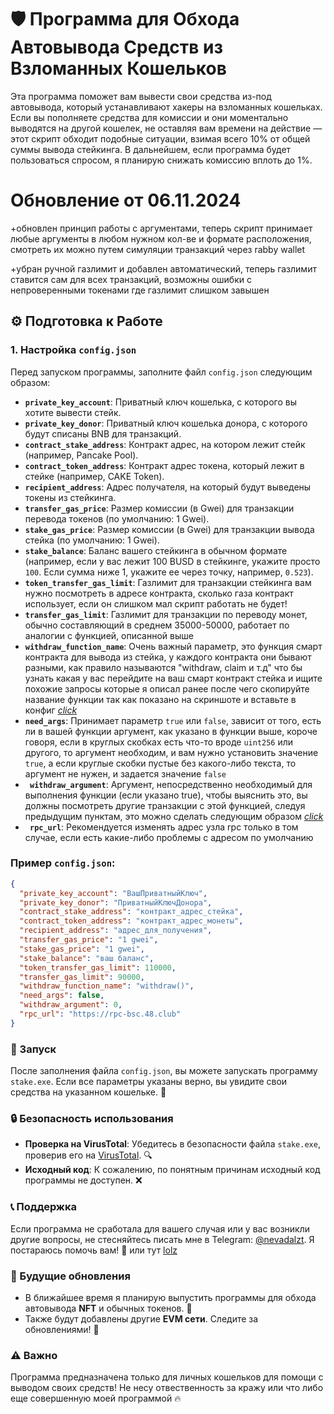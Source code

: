 # 🛡️ Программа для Обхода Автовывода Средств из Взломанных Кошельков

Эта программа поможет вам вывести свои средства из-под автовывода, который устанавливают хакеры на взломанных кошельках. Если вы пополняете средства для комиссии и они моментально выводятся на другой кошелек, не оставляя вам времени на действие — этот скрипт обходит подобные ситуации, взимая всего 10% от общей суммы вывода стейкинга. В дальнейшем, если программа будет пользоваться спросом, я планирую снижать комиссию вплоть до 1%.

# Обновление от 06.11.2024

+обновлен принцип работы с аргументами, теперь скрипт принимает любые аргументы в любом нужном кол-ве и формате расположения, смотреть их можно путем симуляции транзакций через rabby wallet

+убран ручной газлимит и добавлен автоматический, теперь газлимит ставится сам для всех транзакций, возможны ошибки с непроверенными токенами где газлимит слишком завышен

## ⚙️ Подготовка к Работе

### 1. Настройка `config.json`

Перед запуском программы, заполните файл `config.json` следующим образом:

- **`private_key_account`**: Приватный ключ кошелька, с которого вы хотите вывести стейк.
- **`private_key_donor`**: Приватный ключ кошелька донора, с которого будут списаны BNB для транзакций.
- **`contract_stake_address`**: Контракт адрес, на котором лежит стейк (например, Pancake Pool).
- **`contract_token_address`**: Контракт адрес токена, который лежит в стейке (например, CAKE Token).
- **`recipient_address`**: Адрес получателя, на который будут выведены токены из стейкинга.
- **`transfer_gas_price`**: Размер комиссии (в Gwei) для транзакции перевода токенов (по умолчанию: 1 Gwei).
- **`stake_gas_price`**: Размер комиссии (в Gwei) для транзакции вывода стейка (по умолчанию: 1 Gwei).
- **`stake_balance`**: Баланс вашего стейкинга в обычном формате (например, если у вас лежит 100 BUSD в стейкинге, укажите просто `100`. Если сумма ниже 1, укажите ее через точку, например, `0.523`).
- **`token_transfer_gas_limit`**: Газлимит для транзакции стейкинга вам нужно посмотреть в адресе контракта, сколько газа контракт использует, если он слишком мал скрипт работать не будет!
- **`transfer_gas_limit`**: Газлимит для транзакции по переводу монет, обычно составляющий в среднем 35000-50000, работает по аналогии с функцией, описанной выше
- **`withdraw_function_name`**: Очень важный параметр, это функция смарт контракта для вывода из стейка, у каждого контракта они бывают разными, как правило называются "withdraw, claim и т.д" что бы узнать какая у вас перейдите на ваш смарт контракт стейка и ищите похожие запросы которые я описал ранее после чего скопируйте название функции так как показано на скриншоте и вставьте в конфиг [*click*](https://imgur.com/a/T5ifKmF)
- **`need_args`**: Принимает параметр `true` или `false`, зависит от того, есть ли в вашей функции аргумент, как указано в функции выше, короче говоря, если в круглых скобках есть что-то вроде `uint256` или другого, то аргумент необходим, и вам нужно установить значение `true`, а если круглые скобки пустые без какого-либо текста, то аргумент не нужен, и задается значение `false`
- **` withdraw_argument`**: Аргумент, непосредственно необходимый для выполнения функции (если указано true), чтобы выяснить это, вы должны посмотреть другие транзакции с этой функцией, следуя предыдущим пунктам, это можно сделать следующим образом [*click*](https://imgur.com/a/rkQgaFu)
- **` rpc_url`**: Рекомендуется изменять адрес узла rpc только в том случае, если есть какие-либо проблемы с адресом по умолчанию

### Пример `config.json`:

```json
{
  "private_key_account": "ВашПриватныйКлюч",
  "private_key_donor": "ПриватныйКлючДонора",
  "contract_stake_address": "контракт_адрес_стейка",
  "contract_token_address": "контракт_адрес_монеты",
  "recipient_address": "адрес_для_получения",
  "transfer_gas_price": "1 gwei",
  "stake_gas_price": "1 gwei",
  "stake_balance": "ваш баланс",
  "token_transfer_gas_limit": 110000,
  "transfer_gas_limit": 90000,
  "withdraw_function_name": "withdraw()",
  "need_args": false,
  "withdraw_argument": 0,
  "rpc_url": "https://rpc-bsc.48.club"
}
```

### 🚀 Запуск

После заполнения файла `config.json`, вы можете запускать программу `stake.exe`. Если все параметры указаны верно, вы увидите свои средства на указанном кошельке. 🥳

### 🔒 Безопасность использования

- **Проверка на VirusTotal**: Убедитесь в безопасности файла `stake.exe`, проверив его на [VirusTotal](https://www.virustotal.com/gui/file/632894fe2d4cd6ff883ce9a1d808c206a9b3884ea87780fbefa31a78dfa05a44). 🔍
- **Исходный код**: К сожалению, по понятным причинам исходный код программы не доступен. ❌

### 📞 Поддержка

Если программа не сработала для вашего случая или у вас возникли другие вопросы, не стесняйтесь писать мне в Telegram: [@nevadalzt](https://t.me/nevadalzt). Я постараюсь помочь вам! 💬
или тут [lolz](https://lolz.live/resonancee/)

### 📅 Будущие обновления

- В ближайшее время я планирую выпустить программы для обхода автовывода **NFT** и обычных токенов. 🎉
- Также будут добавлены другие **EVM сети**. Следите за обновлениями! 🔔

### ⚠️ Важно

Программа предназначена только для личных кошельков для помощи с выводом своих средств! Не несу отвественность за кражу или что либо еще совершенную моей программой 🔥
